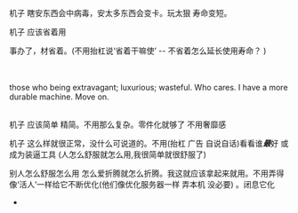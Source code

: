 
机子 瞎安东西会中病毒，安太多东西会变卡。玩太狠 寿命变短。

机子 应该省着用

事办了，材省着。(不用抬杠说‘省着干嘛使’ -- 不省着怎么延长使用寿命？ )

<br><br>
those who being extravagant; luxurious; wasteful. Who cares. I have a more durable machine. Move on.
<br><br>

机子 应该简单 精简。不用那么复杂。零件化就够了 不用奢靡感

机子 这么样就很正常，没什么可说道的。不用(抬杠 广告 自说自话)看看谁***最***好 或成为装逼工具 (人怎么舒服就怎么用,我很简单就很舒服了)

别人怎么舒服怎么用 怎么爱折腾就怎么折腾。我这就应该拿起来就用。不用弄得像‘活人’一样给它不断优化(他们像优化服务器一样 弄本机 没必要) 。闭息它化

-
